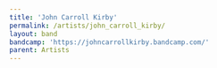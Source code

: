 ```yaml
---
title: 'John Carroll Kirby'
permalink: /artists/john_carroll_kirby/
layout: band
bandcamp: 'https://johncarrollkirby.bandcamp.com/'
parent: Artists
---
```

